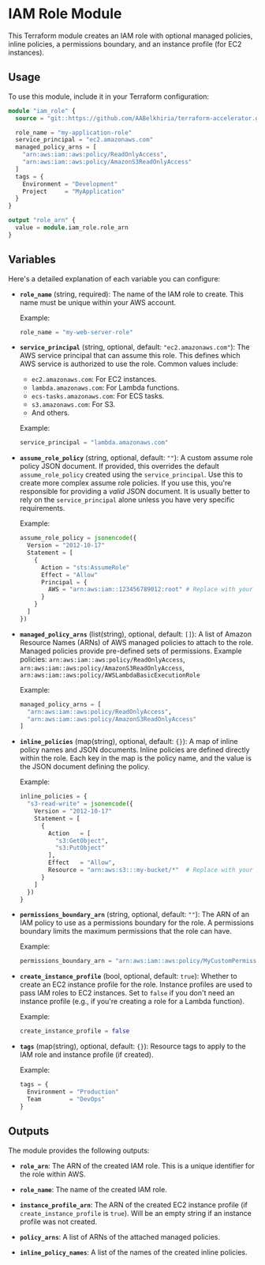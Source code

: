 # IAM Role Module

This Terraform module creates an IAM role with optional managed policies, inline policies, a permissions boundary, and an instance profile (for EC2 instances).

## Usage

To use this module, include it in your Terraform configuration:

```terraform
module "iam_role" {
  source = "git::https://github.com/AABelkhiria/terraform-accelerator.git//modules/iam?ref=main"

  role_name = "my-application-role"
  service_principal = "ec2.amazonaws.com"
  managed_policy_arns = [
    "arn:aws:iam::aws:policy/ReadOnlyAccess",
    "arn:aws:iam::aws:policy/AmazonS3ReadOnlyAccess"
  ]
  tags = {
    Environment = "Development"
    Project     = "MyApplication"
  }
}

output "role_arn" {
  value = module.iam_role.role_arn
}
```

## Variables

Here's a detailed explanation of each variable you can configure:

*   **`role_name`** (string, required): The name of the IAM role to create.  This name must be unique within your AWS account.

    Example:

    ```terraform
    role_name = "my-web-server-role"
    ```

*   **`service_principal`** (string, optional, default: `"ec2.amazonaws.com"`):  The AWS service principal that can assume this role.  This defines which AWS service is authorized to use the role.  Common values include:

    *   `ec2.amazonaws.com`:  For EC2 instances.
    *   `lambda.amazonaws.com`: For Lambda functions.
    *   `ecs-tasks.amazonaws.com`: For ECS tasks.
    *   `s3.amazonaws.com`: For S3.
    *   And others.

    Example:

    ```terraform
    service_principal = "lambda.amazonaws.com"
    ```

*   **`assume_role_policy`** (string, optional, default: `""`):  A custom assume role policy JSON document.  If provided, this overrides the default `assume_role_policy` created using the `service_principal`. Use this to create more complex assume role policies.  If you use this, you're responsible for providing a *valid* JSON document.  It is usually better to rely on the `service_principal` alone unless you have very specific requirements.

    Example:

    ```terraform
    assume_role_policy = jsonencode({
      Version = "2012-10-17"
      Statement = [
        {
          Action = "sts:AssumeRole"
          Effect = "Allow"
          Principal = {
            AWS = "arn:aws:iam::123456789012:root" # Replace with your account ID or another IAM entity.
          }
        }
      ]
    })
    ```

*   **`managed_policy_arns`** (list(string), optional, default: `[]`): A list of Amazon Resource Names (ARNs) of AWS managed policies to attach to the role.  Managed policies provide pre-defined sets of permissions.  Example policies: `arn:aws:iam::aws:policy/ReadOnlyAccess`, `arn:aws:iam::aws:policy/AmazonS3ReadOnlyAccess`, `arn:aws:iam::aws:policy/AWSLambdaBasicExecutionRole`

    Example:

    ```terraform
    managed_policy_arns = [
      "arn:aws:iam::aws:policy/ReadOnlyAccess",
      "arn:aws:iam::aws:policy/AmazonS3ReadOnlyAccess"
    ]
    ```

*   **`inline_policies`** (map(string), optional, default: `{}`): A map of inline policy names and JSON documents.  Inline policies are defined directly within the role.  Each key in the map is the policy name, and the value is the JSON document defining the policy.

    Example:

    ```terraform
    inline_policies = {
      "s3-read-write" = jsonencode({
        Version = "2012-10-17"
        Statement = [
          {
            Action   = [
              "s3:GetObject",
              "s3:PutObject"
            ],
            Effect   = "Allow",
            Resource = "arn:aws:s3:::my-bucket/*"  # Replace with your bucket ARN
          }
        ]
      })
    }
    ```

*   **`permissions_boundary_arn`** (string, optional, default: `""`): The ARN of an IAM policy to use as a permissions boundary for the role. A permissions boundary limits the maximum permissions that the role can have.

    Example:

    ```terraform
    permissions_boundary_arn = "arn:aws:iam::aws:policy/MyCustomPermissionsBoundary"
    ```

*   **`create_instance_profile`** (bool, optional, default: `true`):  Whether to create an EC2 instance profile for the role.  Instance profiles are used to pass IAM roles to EC2 instances.  Set to `false` if you don't need an instance profile (e.g., if you're creating a role for a Lambda function).

    Example:

    ```terraform
    create_instance_profile = false
    ```

*   **`tags`** (map(string), optional, default: `{}`):  Resource tags to apply to the IAM role and instance profile (if created).

    Example:

    ```terraform
    tags = {
      Environment = "Production"
      Team        = "DevOps"
    }
    ```

## Outputs

The module provides the following outputs:

*   **`role_arn`**: The ARN of the created IAM role. This is a unique identifier for the role within AWS.

*   **`role_name`**: The name of the created IAM role.

*   **`instance_profile_arn`**: The ARN of the created EC2 instance profile (if `create_instance_profile` is `true`).  Will be an empty string if an instance profile was not created.

*   **`policy_arns`**: A list of ARNs of the attached managed policies.

*   **`inline_policy_names`**: A list of the names of the created inline policies.
